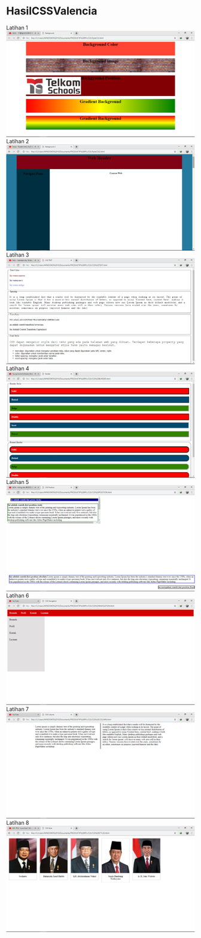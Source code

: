 # HasilCSSValencia
Latihan 1
![alt text](https://github.com/Valencia31/HasilCSSValencia/blob/master/Screenshot%20(105).png?raw=true)
Latihan 2
![alt text](https://github.com/Valencia31/HasilCSSValencia/blob/master/Screenshot%20(112).png?raw=true)
Latihan 3
![alt text](https://github.com/Valencia31/HasilCSSValencia/blob/master/Screenshot%20(109).png?raw=true)
Latihan 4
![alt text](https://github.com/Valencia31/HasilCSSValencia/blob/master/Screenshot%20(106).png?raw=true)
Latihan 5
![alt text](https://github.com/Valencia31/HasilCSSValencia/blob/master/Screenshot%20(111).png?raw=true)
Latihan 6
![alt text](https://github.com/Valencia31/HasilCSSValencia/blob/master/Screenshot%20(107).png?raw=true)
Latihan 7
![alt text](https://github.com/Valencia31/HasilCSSValencia/blob/master/Screenshot%20(108).png?raw=true)
Latihan 8
![alt text](https://github.com/Valencia31/HasilCSSValencia/blob/master/Screenshot%20(110).png?raw=true)

